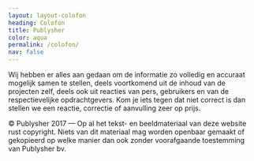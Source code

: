 ```yaml
---
layout: layout-colofon
heading: Colofon
title: Publysher
color: aqua
permalink: /colofon/
nav: false
---
```


Wij hebben er alles aan gedaan om de informatie zo volledig en accuraat mogelijk samen te stellen, deels voortkomend uit de inhoud van de projecten zelf, deels ook uit reacties van pers, gebruikers en van de respectievelijke opdrachtgevers. Kom je iets tegen dat niet correct is dan stellen we een reactie, correctie of aanvulling zeer op prijs.

© Publysher 2017 — Op al het tekst- en beeldmateriaal van deze website rust copyright. Niets van dit materiaal mag worden openbaar gemaakt of gekopieerd op welke manier dan ook zonder voorafgaande toestemming van Publysher bv. 